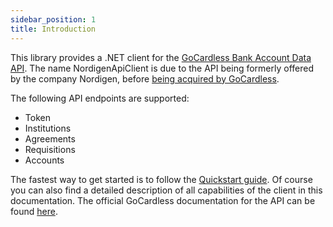 ```yaml
---
sidebar_position: 1
title: Introduction
---
```


This library provides a .NET client for
the [GoCardless Bank Account Data API](https://gocardless.com/bank-account-data/). The name NordigenApiClient is due to the API being formerly offered by the company Nordigen, before [being acquired by GoCardless](https://gocardless.com/g/gc-nordigen/).

The following API endpoints are supported:

- Token
- Institutions
- Agreements
- Requisitions
- Accounts

The fastest way to get started is to follow the [Quickstart guide](quickstart-guide). Of course you can also find a detailed description of all capabilities of the client in this documentation. The official GoCardless documentation for the API can be found [here](https://developer.gocardless.com/bank-account-data/overview).
